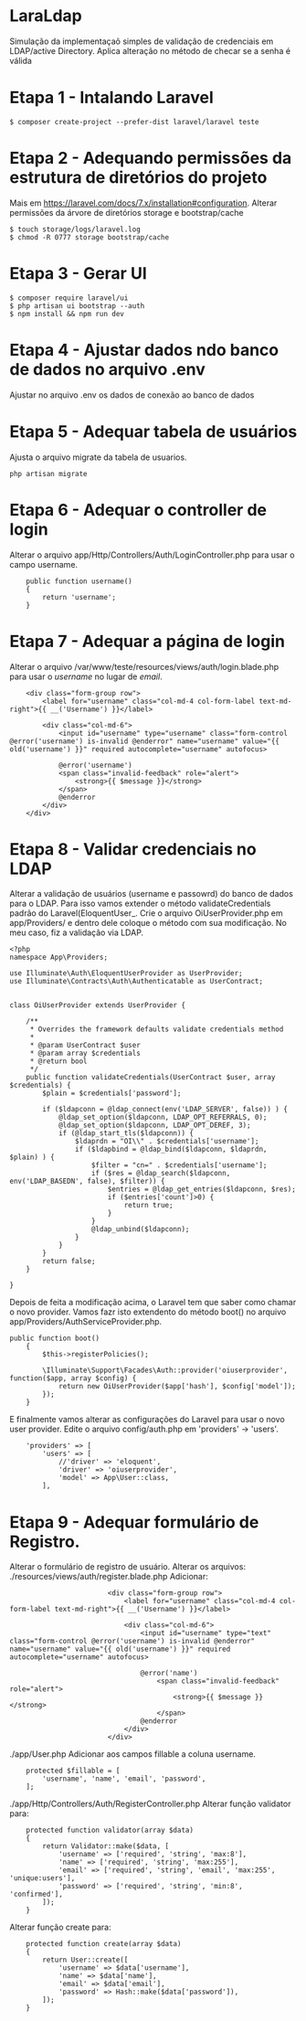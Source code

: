 # LaraLdap
Simulação da implementaçaõ simples de validação de credenciais em LDAP/active Directory.
Aplica alteração no método de checar se a senha é válida

# Etapa 1 - Intalando Laravel
```bash=
$ composer create-project --prefer-dist laravel/laravel teste
```

# Etapa 2 - Adequando permissões da estrutura de diretórios do projeto
Mais em https://laravel.com/docs/7.x/installation#configuration.
Alterar permissões da árvore de diretórios storage e bootstrap/cache
```bash=
$ touch storage/logs/laravel.log
$ chmod -R 0777 storage bootstrap/cache
```
# Etapa 3 - Gerar UI
```bash=
$ composer require laravel/ui
$ php artisan ui bootstrap --auth
$ npm install && npm run dev
```
# Etapa 4 - Ajustar dados ndo banco de dados no arquivo .env
Ajustar no arquivo .env os dados de conexão ao banco de dados

# Etapa 5 - Adequar tabela de usuários
Ajusta o arquivo migrate da tabela de usuarios.
```bash=
php artisan migrate
```

# Etapa 6 - Adequar o controller de login 
Alterar o arquivo app/Http/Controllers/Auth/LoginController.php para usar o campo username.
```php=
    public function username()
    {
        return 'username';
    }
```

# Etapa 7 - Adequar a página de login
Alterar o arquivo /var/www/teste/resources/views/auth/login.blade.php para usar o *username* no lugar de *email*.
```php=
    <div class="form-group row">
        <label for="username" class="col-md-4 col-form-label text-md-right">{{ __('Username') }}</label>

        <div class="col-md-6">
            <input id="username" type="username" class="form-control @error('username') is-invalid @enderror" name="username" value="{{ old('username') }}" required autocomplete="username" autofocus>

            @error('username')
            <span class="invalid-feedback" role="alert">
                <strong>{{ $message }}</strong>
            </span>
            @enderror
        </div>
    </div>
```

# Etapa 8 - Validar credenciais no LDAP
Alterar a validação de usuários (username e passowrd) do banco de dados para o LDAP.
Para isso vamos extender o método validateCredentials padrão do Laravel(EloquentUser_.
Crie o arquivo OiUserProvider.php em app/Providers/ e dentro dele coloque o método com sua modificação. No meu caso, fiz a validação via LDAP.
```php=
<?php
namespace App\Providers;

use Illuminate\Auth\EloquentUserProvider as UserProvider;
use Illuminate\Contracts\Auth\Authenticatable as UserContract;


class OiUserProvider extends UserProvider {

    /**
     * Overrides the framework defaults validate credentials method 
     *
     * @param UserContract $user
     * @param array $credentials
     * @return bool
     */
    public function validateCredentials(UserContract $user, array $credentials) {
        $plain = $credentials['password'];

        if ($ldapconn = @ldap_connect(env('LDAP_SERVER', false)) ) {
            @ldap_set_option($ldapconn, LDAP_OPT_REFERRALS, 0);
            @ldap_set_option($ldapconn, LDAP_OPT_DEREF, 3);
            if (@ldap_start_tls($ldapconn)) {
                $ldaprdn = "OI\\" . $credentials['username'];
                if ($ldapbind = @ldap_bind($ldapconn, $ldaprdn, $plain) ) {
                    $filter = "cn=" . $credentials['username'];
                    if ($res = @ldap_search($ldapconn, env('LDAP_BASEDN', false), $filter)) {
                        $entries = @ldap_get_entries($ldapconn, $res);
                        if ($entries['count']>0) {
                            return true;
                        }
                    }
                    @ldap_unbind($ldapconn);
                }
            }
        }
        return false;
    }

}
```

Depois de feita a modificação acima, o Laravel tem que saber como chamar o novo provider.
Vamos fazr isto extendento do método boot() no arquivo app/Providers/AuthServiceProvider.php.
```php=
public function boot()
    {
        $this->registerPolicies();

        \Illuminate\Support\Facades\Auth::provider('oiuserprovider', function($app, array $config) {
		    return new OiUserProvider($app['hash'], $config['model']);
	    });
    }
```

E finalmente vamos alterar as configurações do Laravel para usar o novo user provider.
Edite o arquivo config/auth.php em 'providers' -> 'users'.
```php=
    'providers' => [
        'users' => [
            //'driver' => 'eloquent',
            'driver' => 'oiuserprovider',
            'model' => App\User::class,
        ],
```

# Etapa 9 - Adequar formulário de Registro.
Alterar o formulário de registro de usuário.
Alterar os arquivos:
./resources/views/auth/register.blade.php
Adicionar:
```php=
                        <div class="form-group row">
                            <label for="username" class="col-md-4 col-form-label text-md-right">{{ __('Username') }}</label>

                            <div class="col-md-6">
                                <input id="username" type="text" class="form-control @error('username') is-invalid @enderror" name="username" value="{{ old('username') }}" required autocomplete="username" autofocus>

                                @error('name')
                                    <span class="invalid-feedback" role="alert">
                                        <strong>{{ $message }}</strong>
                                    </span>
                                @enderror
                            </div>
                        </div>
```

./app/User.php
Adicionar aos campos fillable a coluna username.
```php=
    protected $fillable = [
        'username', 'name', 'email', 'password',
    ];
```

./app/Http/Controllers/Auth/RegisterController.php
Alterar função validator para:
```php=
    protected function validator(array $data)
    {
        return Validator::make($data, [
            'username' => ['required', 'string', 'max:8'],
            'name' => ['required', 'string', 'max:255'],
            'email' => ['required', 'string', 'email', 'max:255', 'unique:users'],
            'password' => ['required', 'string', 'min:8', 'confirmed'],
        ]);
    }
```

Alterar função create para:
```php=
    protected function create(array $data)
    {
        return User::create([
            'username' => $data['username'],
            'name' => $data['name'],
            'email' => $data['email'],
            'password' => Hash::make($data['password']),
        ]);
    }
```
